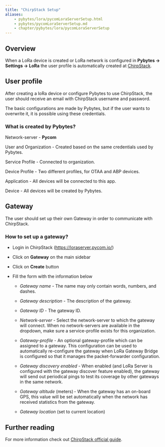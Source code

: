 ```yaml
---
title: "ChirpStack Setup"
aliases:
    - pybytes/lora/pycomLoraServerSetup.html
    - pybytes/pycomLoraServerSetup.md
    - chapter/pybytes/lora/pycomLoraServerSetup
---
```


## Overview

When a LoRa device is created or LoRa network is configured in **Pybytes → Settings -> LoRa** the user profile is automatically created at [ChirpStack](https://loraserver.pycom.io/).

## User profile

After creating a loRa device or configure Pybytes to use ChirpStack, the user should receive an email with ChirpStack username and password.

The basic configurations are made by Pybytes, but if the user wants to overwrite it, it is possible using these credentials.

### What is created by Pybytes?

Network-server - **Pycom**  

User and Organization - Created based on the same credentials used by Pybytes.

Service Profile - Connected to organization.

Device Profile - Two different profiles, for OTAA and ABP devices.

Application - All devices will be connected to this app.

Device - All devices will be created by Pybytes.


## Gateway

The user should set up their own Gateway in order to communicate with ChirpStack.

### How to set up a gateway?

* Login in ChirpStack (https://loraserver.pycom.io/)

* Click on **Gateway** on the main sidebar

* Click on **Create** button

* Fill the form with the information below

    * *Gateway name* - The name may only contain words, numbers, and dashes.

    * *Gateway description* - The description of the gateway.

    * *Gateway ID* - The gateway ID.

    * *Network-server* - Select the network-server to which the gateway will connect. When no network-servers are available in the dropdown, make sure a service-profile exists for this organization.

    * *Gateway-profile* - An optional gateway-profile which can be assigned to a gateway. This configuration can be used to automatically re-configure the gateway when LoRa Gateway Bridge is configured so that it manages the packet-forwarder configuration.

    * *Gateway discovery enabled* - When enabled (and LoRa Server is configured with the gateway discover feature enabled), the gateway will send out periodical pings to test its coverage by other gateways in the same network.

    * *Gateway altitude* (meters) - When the gateway has an on-board GPS, this value will be set automatically when the network has received statistics from the gateway.

    * *Gateway location* (set to current location)

## Further reading
For more information check out [ChirpStack official guide](https://www.chirpstack.io/guides/first-gateway-device/#add-a-lora-sup-reg-sup-gateway).    
